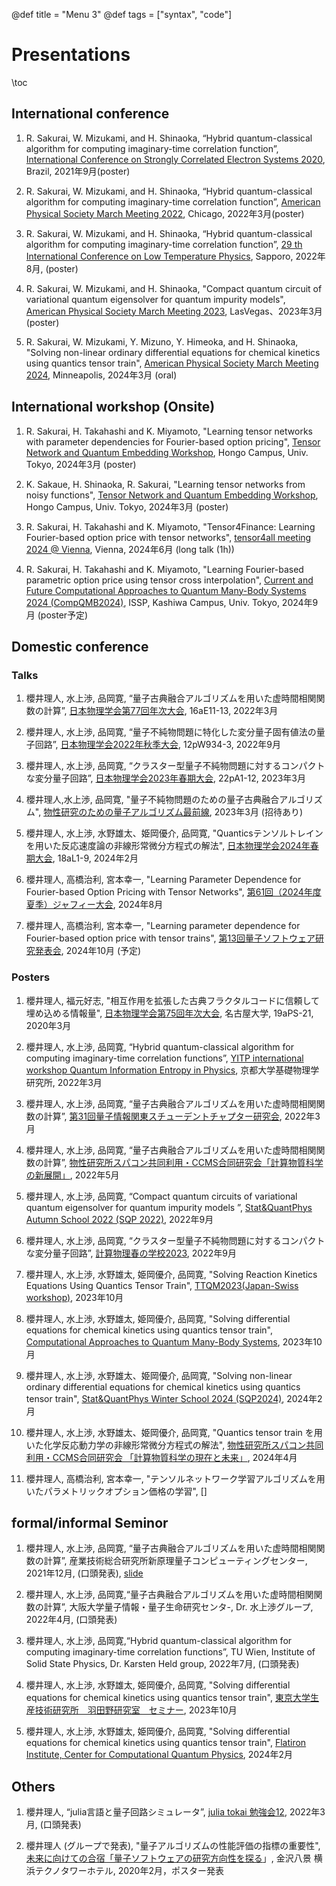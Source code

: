 @def title = "Menu 3"
@def tags = ["syntax", "code"]


# Presentations

\toc 

## International conference
1. R. Sakurai, W. Mizukami, and H. Shinaoka, “Hybrid quantum-classical algorithm for computing imaginary-time correlation function”, [International Conference on Strongly Correlated Electron Systems 2020](https://eventos.galoa.com.br/sces-2020), Brazil, 2021年9月(poster)  

2. R. Sakurai, W. Mizukami, and H. Shinaoka, “Hybrid quantum-classical algorithm for computing imaginary-time correlation function”, [American Physical Society March Meeting 2022](https://meetings.aps.org/Meeting/MAR22/Session/D08), Chicago, 2022年3月(poster)

3. R. Sakurai, W. Mizukami, and H. Shinaoka, “Hybrid quantum-classical algorithm for computing imaginary-time correlation function”, [29 th International Conference on Low Temperature Physics](https://www.lt29.jp), Sapporo, 2022年8月, (poster)

4. R. Sakurai, W. Mizukami, and H. Shinaoka, "Compact quantum circuit of variational quantum eigensolver for quantum impurity models", [American Physical Society March Meeting 2023](https://march.aps.org), LasVegas、2023年3月 (poster)

5. R. Sakurai, W. Mizukami, Y. Mizuno, Y. Himeoka, and H. Shinaoka, "Solving non-linear ordinary differential equations for chemical kinetics using quantics tensor train", [American Physical Society March Meeting 2024](https://www.aps.org/), Minneapolis, 2024年3月 (oral)

## International workshop (Onsite)
1. R. Sakurai, H. Takahashi and K. Miyamoto, "Learning tensor networks with parameter dependencies for Fourier-based option pricing", [Tensor Network and Quantum Embedding Workshop](https://coi-sqai.github.io/SQAI_NCTS_workshop/), Hongo Campus, Univ. Tokyo, 2024年3月 (poster)

2. K. Sakaue, H. Shinaoka, R. Sakurai, "Learning tensor networks from noisy functions", [Tensor Network and Quantum Embedding Workshop](https://coi-sqai.github.io/SQAI_NCTS_workshop/), Hongo Campus, Univ. Tokyo, 2024年3月 (poster)

3. R. Sakurai, H. Takahashi and K. Miyamoto, "Tensor4Finance: Learning Fourier-based option price with tensor networks", [tensor4all meeting 2024 @ Vienna](https://tensor4all.org/workshop/vienna2024.html), Vienna, 2024年6月 (long talk (1h))

4. R. Sakurai, H. Takahashi and K. Miyamoto, "Learning Fourier-based parametric option price using tensor cross interpolation", [Current and Future Computational Approaches to Quantum Many-Body Systems 2024 (CompQMB2024)](https://qc-hybrid.github.io/CompQMB2024/), ISSP, Kashiwa Campus, Univ. Tokyo, 2024年9月 (poster予定)

## Domestic conference

### Talks

1. 櫻井理人, 水上渉, 品岡寛, “量子古典融合アルゴリズムを用いた虚時間相関関数の計算”, [日本物理学会第77回年次大会](https://onsite.gakkai-web.net/jps/jps_search/2022sp/index.html), 16aE11-13, 2022年3月 

2. 櫻井理人, 水上渉, 品岡寛, “量子不純物問題に特化した変分量子固有値法の量子回路”, [日本物理学会2022年秋季大会](https://onsite.gakkai-web.net/jps/jps_search/2022au/data2/html/program01.html), 12pW934-3, 2022年9月 

3. 櫻井理人, 水上渉, 品岡寛, “クラスター型量子不純物問題に対するコンパクトな変分量子回路”, [日本物理学会2023年春期大会](https://onsite.gakkai-web.net/jps/jps_search/2023sp/data/html/download.html), 22pA1-12, 2023年3月


4. 櫻井理人,水上渉, 品岡寛, "量子不純物問題のための量子古典融合アルゴリズム", [物性研究のための量子アルゴリズム最前線](https://qiqb.osaka-u.ac.jp/labs/ueda/fqacmp/), 2023年3月 (招待あり)


5. 櫻井理人, 水上渉, 水野雄太、姫岡優介, 品岡寛, "Quanticsテンソルトレインを用いた反応速度論の非線形常微分方程式の解法", [日本物理学会2024年春期大会](https://www.jps.or.jp/activities/meetings/spring/spring_index.php), 18aL1-9, 2024年2月

6. 櫻井理人, 高橋治利, 宮本幸一, "Learning Parameter Dependence for Fourier-based Option Pricing with Tensor Networks", [第61回（2024年度夏季）ジャフィー大会](http://www.jafee.gr.jp/01rally/conference/pro_61th_2024_0709.pdf), 2024年8月 

7. 櫻井理人, 高橋治利, 宮本幸一, "Learning parameter dependence for Fourier-based option price with tensor trains", [第13回量子ソフトウェア研究発表会](https://www.ipsj.or.jp/kenkyukai/event/qs13.html), 2024年10月 (予定)

### Posters

1. 櫻井理人, 福元好志, "相互作用を拡張した古典フラクタルコードに信頼して埋め込める情報量", [日本物理学会第75回年次大会](https://w4.gakkai-web.net/jps_search/2020sp/index.html), 名古屋大学, 19aPS-21, 2020年3月

2. 櫻井理人, 水上渉, 品岡寛, “Hybrid quantum-classical algorithm for computing imaginary-time correlation functions”, [YITP international workshop Quantum Information Entropy in Physics](http://www2.yukawa.kyoto-u.ac.jp/~qiep2022/QIEP/index.php), 京都大学基礎物理学研究所, 2022年3月

3. 櫻井理人, 水上渉, 品岡寛, “量子古典融合アルゴリズムを用いた虚時間相関関数の計算”, [第31回量子情報関東スチューデントチャプター研究会](https://quangaroo.web.fc2.com/meetings/31/meeting.html), 2022年3月

4. 櫻井理人, 水上渉, 品岡寛, “量子古典融合アルゴリズムを用いた虚時間相関関数の計算”, [物性研究所スパコン共同利用・CCMS合同研究会「計算物質科学の新展開」](https://ccms.issp.u-tokyo.ac.jp/event/5105), 2022年5月

5. 櫻井理人, 水上渉, 品岡寛, “Compact quantum circuits of variational quantum eigensolver for quantum impurity models ”, [Stat&QuantPhys Autumn School 2022 (SQP 2022)](http://hatano-lab.iis.u-tokyo.ac.jp/manami/SQP2022/presentation.html), 2022年9月
 

6. 櫻井理人, 水上渉, 品岡寛, “クラスター型量子不純物問題に対するコンパクトな変分量子回路”, [計算物理春の学校2023](https://hohno0223.github.io/comp_phys_spring_school2023/index.html), 2022年9月
 
7. 櫻井理人, 水上渉, 水野雄太, 姫岡優介, 品岡寛, "Solving Reaction Kinetics Equations Using Quantics Tensor Train", [TTQM2023(Japan-Swiss workshop)](), 2023年10月

8. 櫻井理人, 水上渉, 水野雄太, 姫岡優介, 品岡寛, "Solving differential equations for chemical kinetics using quantics tensor train", [Computational Approaches to Quantum Many-Body Systems](https://qc-hybrid.github.io/omiya_workshop/), 2023年10月 

9. 櫻井理人, 水上渉, 水野雄太、姫岡優介, 品岡寛, "Solving non-linear ordinary differential equations for chemical kinetics using quantics tensor train", [Stat&QuantPhys Winter School 2024 (SQP2024)](http://hatano-lab.iis.u-tokyo.ac.jp/norihiro/SQP2024/index.html), 2024年2月 


10. 櫻井理人, 水上渉, 水野雄太、姫岡優介, 品岡寛, "Quantics tensor train を⽤いた化学反応動⼒学の⾮線形常微分⽅程式の解法", [物性研究所スパコン共同利用・CCMS合同研究会 「計算物質科学の現在と未来」](https://mdcl.issp.u-tokyo.ac.jp/scc/news/5770), 2024年4月  

11. 櫻井理人, 高橋治利, 宮本幸一, "テンソルネットワーク学習アルゴリズムを用いたパラメトリックオプション価格の学習", []

## formal/informal Seminor

1. 櫻井理人, 水上渉, 品岡寛, “量子古典融合アルゴリズムを用いた虚時間相関関数の計算”, 産業技術総合研究所新原理量子コンピューティングセンター, 2021年12月, (口頭発表), [slide](https://sakurairihito.github.io/presentation_at_lab_20211221/)

2. 櫻井理人, 水上渉, 品岡寛,“量子古典融合アルゴリズムを用いた虚時間相関関数の計算”, 大阪大学量子情報・量子生命研究センタ-, Dr. 水上渉グループ, 2022年4月, (口頭発表)

3. 櫻井理人, 水上渉, 品岡寛,“Hybrid quantum-classical algorithm for computing imaginary-time correlation functions”, TU Wien, Institute of Solid State Physics, Dr. Karsten Held group, 2022年7月, (口頭発表) 

4.  櫻井理人, 水上渉, 水野雄太, 姫岡優介, 品岡寛, "Solving differential equations for chemical kinetics using quantics tensor train", [東京大学生産技術研究所　羽田野研究室　セミナー](http://hatano-lab.iis.u-tokyo.ac.jp/seminar-j.html), 2023年10月  

5. 櫻井理人, 水上渉, 水野雄太, 姫岡優介, 品岡寛, "Solving differential equations for chemical kinetics using quantics tensor train", [Flatiron Institute, Center for Computational Quantum Physics](https://www.simonsfoundation.org/flatiron/center-for-computational-quantum-physics/), 2024年2月   

## Others 

1. 櫻井理人, “julia言語と量子回路シミュレータ”, [julia tokai 勉強会12](https://juliatokai.connpass.com/event/241113/), 2022年3月, (口頭発表)

2. 櫻井理人 (グループで発表), "量子アルゴリズムの性能評価の指標の重要性", [未来に向けての合宿「量子ソフトウェアの研究方向性を探る](https://www.jst.go.jp/stpp/q-leap/joho/pdf/qsw_camp0221.pdf)」, 金沢八景 横浜テクノタワーホテル, 2020年2月，ポスター発表



